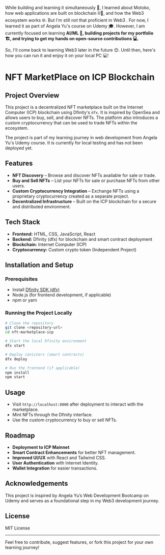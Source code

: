 While building and learning it simultaneously 🚀, I learned about Motoko, how web applications are built on blockchain ⛓️🔗, and how the Web3 ecosystem works 🌐. But I'm still not that proficient in Web3 . For now, I learned it as part of Angela Yu's course on Udemy 🎓. However, I am currently focused on learning **AI/ML 🤖, building projects for my portfolio 🏗️, and trying to get my hands on open-source contributions 💻.**

So, I'll come back to learning Web3 later in the future 😊. Until then, here's how you can run it and enjoy it on your local PC 💻!

# NFT MarketPlace on ICP Blockchain

## Project Overview

This project is a decentralized NFT marketplace built on the Internet Computer (ICP) blockchain using Dfinity's `dfx`. It is inspired by OpenSea and allows users to buy, sell, and discover NFTs. The platform also introduces a custom cryptocurrency that can be used to trade NFTs within the ecosystem.

The project is part of my learning journey in web development from Angela Yu's Udemy course. It is currently for local testing and has not been deployed yet.

## Features

- **NFT Discovery** – Browse and discover NFTs available for sale or trade.
- **Buy and Sell NFTs** – List your NFTs for sale or purchase NFTs from other users.
- **Custom Cryptocurrency Integration** – Exchange NFTs using a proprietary cryptocurrency created as a separate project.
- **Decentralized Infrastructure** – Built on the ICP blockchain for a secure and distributed environment.

## Tech Stack

- **Frontend:** HTML, CSS, JavaScript, React
- **Backend:** Dfinity (dfx) for blockchain and smart contract deployment
- **Blockchain:** Internet Computer (ICP)
- **Cryptocurrency:** Custom crypto token (Independent Project)

## Installation and Setup

### Prerequisites

- Install [Dfinity SDK (dfx)](https://internetcomputer.org/docs/current/developer-docs/setup/local-setup/)
- Node.js (for frontend development, if applicable)
- npm or yarn

### Running the Project Locally

```bash
# Clone the repository
git clone <repository-url>
cd nft-marketplace-icp

# Start the local Dfinity environment
dfx start

# Deploy canisters (smart contracts)
dfx deploy

# Run the frontend (if applicable)
npm install
npm start
```

## Usage

- Visit `http://localhost:8000` after deployment to interact with the marketplace.
- Mint NFTs through the Dfinity interface.
- Use the custom cryptocurrency to buy or sell NFTs.

## Roadmap

- **Deployment to ICP Mainnet**
- **Smart Contract Enhancements** for better NFT management.
- **Improved UI/UX** with React and Tailwind CSS.
- **User Authentication** with Internet Identity.
- **Wallet Integration** for easier transactions.

## Acknowledgements

This project is inspired by Angela Yu’s Web Development Bootcamp on Udemy and serves as a foundational step in my Web3 development journey.

## License

MIT License

---

Feel free to contribute, suggest features, or fork this project for your own learning journey!


